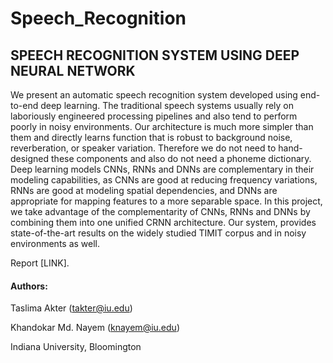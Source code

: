 # Speech_Recognition

## SPEECH RECOGNITION SYSTEM USING DEEP NEURAL NETWORK

We present an automatic speech recognition system developed using end-to-end deep learning. The traditional speech systems usually rely on laboriously engineered processing pipelines and also tend to perform poorly in noisy environments. Our architecture is much more simpler than them and directly learns function that is robust to background noise, reverberation, or speaker variation. Therefore we do not need to hand-designed these components and also do not need a phoneme dictionary. Deep learning models CNNs, RNNs and DNNs are complementary in their modeling capabilities, as CNNs are good at reducing frequency variations, RNNs are good at modeling spatial dependencies, and DNNs are appropriate for mapping features to a more separable space. In this project, we take advantage of the complementarity of CNNs, RNNs and DNNs by combining them into one unified CRNN architecture. Our system, provides state-of-the-art results on the widely studied TIMIT corpus and in noisy environments as well.

Report [LINK].

#### Authors:
Taslima Akter (takter@iu.edu)

Khandokar Md. Nayem (knayem@iu.edu)

Indiana University, Bloomington
